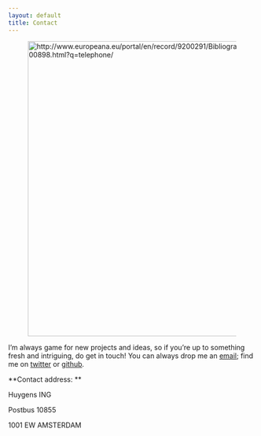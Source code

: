 ```yaml
---
layout: default
title: Contact
---
```

<figure><a href="http://www.europeana.eu/portal/en/record/9200291/BibliographicResource_3000073600898.html?q=telephone/"> <img src="../images/telephone.jpg" width="600px" align="middle" alt="http://www.europeana.eu/portal/en/record/9200291/BibliographicResource_3000073600898.html?q=telephone/"/></a></figure>

I’m always game for new projects and ideas, so if you’re up to something fresh and intriguing, do get in touch! You can always drop me an <a href="mailto:anna-maria.sichani@huygens.knaw.nl">email</a>; find me on <a href="https://twitter.com/amsichani">twitter</a> or <a href="https://github.com/amsichani/">github</a>.

**Contact address: **

Huygens ING

Postbus 10855

1001 EW  AMSTERDAM
